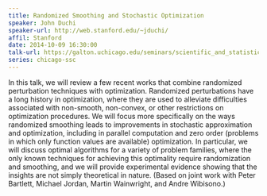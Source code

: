 ```yaml
---
title: Randomized Smoothing and Stochastic Optimization
speaker: John Duchi
speaker-url: http://web.stanford.edu/~jduchi/
affil: Stanford
date: 2014-10-09 16:30:00
talk-url: https://galton.uchicago.edu/seminars/scientific_and_statistical_computing/aut14/Duchi_John_100914.pdf
series: chicago-ssc
---
```


In this talk, we will review a few recent works that combine randomized
perturbation techniques with optimization. Randomized perturbations have a long
history in optimization, where they are used to alleviate difficulties
associated with non-smooth, non-convex, or other restrictions on optimization
procedures. We will focus more specifically on the ways randomized smoothing
leads to improvements in stochastic approximation and optimization, including
in parallel computation and zero order (problems in which only function values
are available) optimization. In particular, we will discuss optimal algorithms
for a variety of problem families, where the only known techniques for
achieving this optimality require randomization and smoothing, and we will
provide experimental evidence showing that the insights are not simply
theoretical in nature. (Based on joint work with Peter Bartlett, Michael
Jordan, Martin Wainwright, and Andre Wibisono.)


